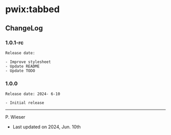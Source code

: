 # pwix:tabbed

## ChangeLog

### 1.0.1-rc

    Release date:

    - Improve stylesheet
    - Update README
    - Update TODO

### 1.0.0

    Release date: 2024- 6-10

    - Initial release

---
P. Wieser
- Last updated on 2024, Jun. 10th

